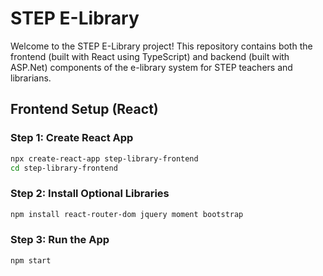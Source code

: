 # STEP E-Library

Welcome to the STEP E-Library project! This repository contains both the frontend (built with React using TypeScript) and backend (built with ASP.Net) components of the e-library system for STEP teachers and librarians.

## Frontend Setup (React)

### Step 1: Create React App
```bash
npx create-react-app step-library-frontend
cd step-library-frontend
```
### Step 2: Install Optional Libraries
```bash
npm install react-router-dom jquery moment bootstrap
```
### Step 3: Run the App
```bash
npm start
```



